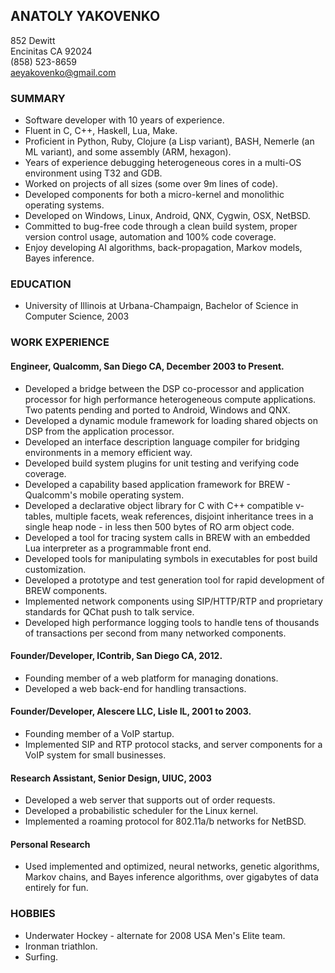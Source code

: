 ANATOLY YAKOVENKO
-----------------
852 Dewitt  
Encinitas CA 92024  
(858) 523-8659  
aeyakovenko@gmail.com  

### SUMMARY ###
   * Software developer with 10 years of experience.
   * Fluent in C, C++, Haskell, Lua, Make.
   * Proficient in Python, Ruby, Clojure (a Lisp variant), BASH,
     Nemerle (an ML variant), and some assembly (ARM, hexagon).
   * Years of experience debugging heterogeneous cores in a multi-OS
     environment using T32 and GDB.
   * Worked on projects of all sizes (some over 9m lines of code).
   * Developed components for both a micro-kernel and monolithic
     operating systems.
   * Developed on Windows, Linux, Android, QNX, Cygwin, OSX, NetBSD.
   * Committed to bug-free code through a clean build system, proper 
     version control usage, automation and 100% code coverage.
   * Enjoy developing AI algorithms, back-propagation, Markov models,
     Bayes inference.

### EDUCATION ###
   * University of Illinois at Urbana-Champaign, Bachelor of Science
     in Computer Science, 2003

### WORK EXPERIENCE ###
#### Engineer, Qualcomm, San Diego CA, December 2003 to Present. ####
   * Developed a bridge between the DSP co-processor and application 
     processor for high performance heterogeneous compute 
     applications.
     Two patents pending and ported to Android, Windows and QNX.
   * Developed a dynamic module framework for loading shared objects 
     on DSP from the application processor.
   * Developed an interface description language compiler for 
     bridging environments in a memory efficient way.
   * Developed build system plugins for unit testing and verifying 
     code coverage.
   * Developed a capability based application framework for BREW -
     Qualcomm's mobile operating system.
   * Developed a declarative object library for C with C++ compatible
     v-tables, multiple facets, weak references, disjoint inheritance
     trees in a single heap node - in less then 500 bytes of RO arm
     object code.
   * Developed a tool for tracing system calls in BREW with an 
     embedded Lua interpreter as a programmable front end.
   * Developed tools for manipulating symbols in executables for post
     build customization.
   * Developed a prototype and test generation tool for rapid
     development of BREW components.
   * Implemented network components using SIP/HTTP/RTP and proprietary
     standards for QChat push to talk service.
   * Developed high performance logging tools to handle tens of
     thousands of transactions per second from many networked
     components.

#### Founder/Developer, IContrib, San Diego CA, 2012. ####
   * Founding member of a web platform for managing donations.
   * Developed a web back-end for handling transactions.

#### Founder/Developer, Alescere LLC, Lisle IL, 2001 to 2003. ####
   * Founding member of a VoIP startup.
   * Implemented SIP and RTP protocol stacks, and server components
     for a VoIP system for small businesses.

#### Research Assistant, Senior Design, UIUC, 2003 ####
   * Developed a web server that supports out of order requests.
   * Developed a probabilistic scheduler for the Linux kernel.
   * Implemented a roaming protocol for 802.11a/b networks for NetBSD.

#### Personal Research ####
  * Used implemented and optimized, neural networks, genetic
    algorithms, Markov chains, and Bayes inference algorithms,
    over gigabytes of data entirely for fun.

### HOBBIES ###
   * Underwater Hockey - alternate for 2008 USA Men's Elite team.
   * Ironman triathlon.
   * Surfing.

